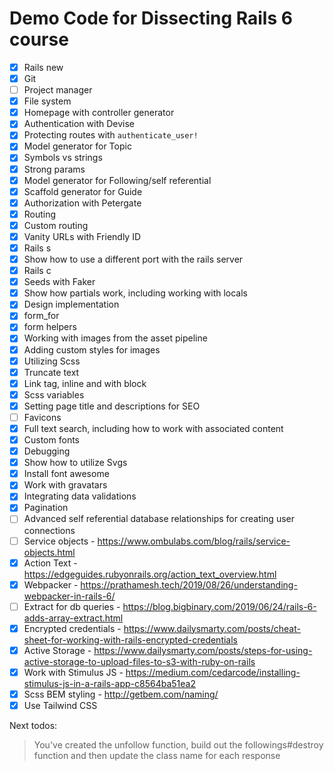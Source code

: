 # Demo Code for Dissecting Rails 6 course

* [x] Rails new
* [x] Git
* [ ] Project manager
* [x] File system
* [x] Homepage with controller generator
* [x] Authentication with Devise
* [x] Protecting routes with `authenticate_user!`
* [x] Model generator for Topic
* [x] Symbols vs strings
* [x] Strong params
* [x] Model generator for Following/self referential
* [x] Scaffold generator for Guide
* [x] Authorization with Petergate
* [x] Routing
* [x] Custom routing
* [x] Vanity URLs with Friendly ID
* [x] Rails s
* [x] Show how to use a different port with the rails server
* [x] Rails c
* [x] Seeds with Faker
* [x] Show how partials work, including working with locals
* [x] Design implementation
* [x] form_for
* [x] form helpers
* [x] Working with images from the asset pipeline
* [x] Adding custom styles for images
* [x] Utilizing Scss
* [x] Truncate text
* [x] Link tag, inline and with block
* [x] Scss variables
* [x] Setting page title and descriptions for SEO
* [ ] Favicons
* [x] Full text search, including how to work with associated content
* [x] Custom fonts
* [x] Debugging
* [x] Show how to utilize Svgs
* [x] Install font awesome
* [x] Work with gravatars
* [x] Integrating data validations
* [x] Pagination
* [ ] Advanced self referential database relationships for creating user connections
* [ ] Service objects - https://www.ombulabs.com/blog/rails/service-objects.html
* [x] Action Text - https://edgeguides.rubyonrails.org/action_text_overview.html
* [x] Webpacker - https://prathamesh.tech/2019/08/26/understanding-webpacker-in-rails-6/
* [ ] Extract for db queries - https://blog.bigbinary.com/2019/06/24/rails-6-adds-array-extract.html
* [x] Encrypted credentials - https://www.dailysmarty.com/posts/cheat-sheet-for-working-with-rails-encrypted-credentials
* [x] Active Storage - https://www.dailysmarty.com/posts/steps-for-using-active-storage-to-upload-files-to-s3-with-ruby-on-rails
* [x] Work with Stimulus JS - https://medium.com/cedarcode/installing-stimulus-js-in-a-rails-app-c8564ba51ea2
* [x] Scss BEM styling - http://getbem.com/naming/
* [x] Use Tailwind CSS

Next todos:

> You've created the unfollow function, build out the followings#destroy function and then update the class name for each response
